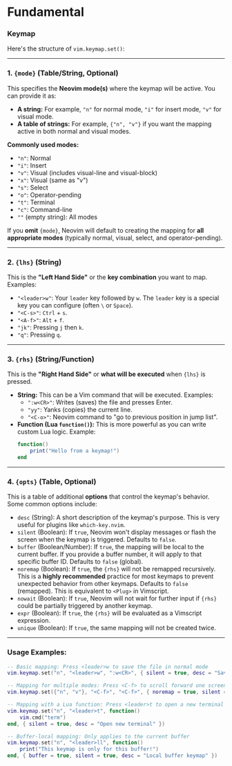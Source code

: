 # Fundamental


### Keymap 


Here's the structure of `vim.keymap.set()`:

---

### **1. `{mode}` (Table/String, Optional)**

This specifies the **Neovim mode(s)** where the keymap will be active. You can provide it as:

* **A string:** For example, `"n"` for normal mode, `"i"` for insert mode, `"v"` for visual mode.
* **A table of strings:** For example, `{"n", "v"}` if you want the mapping active in both normal and visual modes.

**Commonly used modes:**

* `"n"`: Normal
* `"i"`: Insert
* `"v"`: Visual (includes visual-line and visual-block)
* `"x"`: Visual (same as "v")
* `"s"`: Select
* `"o"`: Operator-pending
* `"t"`: Terminal
* `"c"`: Command-line
* `""` (empty string): All modes

If you **omit** `{mode}`, Neovim will default to creating the mapping for **all appropriate modes** (typically normal, visual, select, and operator-pending).

---

### **2. `{lhs}` (String)**

This is the **"Left Hand Side"** or the **key combination** you want to map. Examples:

* `"<leader>w"`: Your `leader` key followed by `w`. The `leader` key is a special key you can configure (often `\` or `Space`).
* `"<C-s>"`: `Ctrl` + `s`.
* `"<A-f>"`: `Alt` + `f`.
* `"jk"`: Pressing `j` then `k`.
* `"q"`: Pressing `q`.

---

### **3. `{rhs}` (String/Function)**

This is the **"Right Hand Side"** or **what will be executed** when `{lhs}` is pressed.

* **String:** This can be a Vim command that will be executed. Examples:
    * `":w<CR>"`: Writes (saves) the file and presses Enter.
    * `"yy"`: Yanks (copies) the current line.
    * `"<C-o>"`: Neovim command to "go to previous position in jump list".
* **Function (Lua `function()`):** This is more powerful as you can write custom Lua logic. Example:
    ```lua
    function()
        print("Hello from a keymap!")
    end
    ```

---

### **4. `{opts}` (Table, Optional)**

This is a table of additional **options** that control the keymap's behavior. Some common options include:

* `desc` (String): A short description of the keymap's purpose. This is very useful for plugins like `which-key.nvim`.
* `silent` (Boolean): If `true`, Neovim won't display messages or flash the screen when the keymap is triggered. Defaults to `false`.
* `buffer` (Boolean/Number): If `true`, the mapping will be local to the current buffer. If you provide a buffer number, it will apply to that specific buffer ID. Defaults to `false` (global).
* `noremap` (Boolean): If `true`, the `{rhs}` will not be remapped recursively. This is a **highly recommended** practice for most keymaps to prevent unexpected behavior from other keymaps. Defaults to `false` (remapped). This is equivalent to `<Plug>` in Vimscript.
* `nowait` (Boolean): If `true`, Neovim will not wait for further input if `{rhs}` could be partially triggered by another keymap.
* `expr` (Boolean): If `true`, the `{rhs}` will be evaluated as a Vimscript expression.
* `unique` (Boolean): If `true`, the same mapping will not be created twice.

---

### **Usage Examples:**

```lua
-- Basic mapping: Press <leader>w to save the file in normal mode
vim.keymap.set("n", "<leader>w", ":w<CR>", { silent = true, desc = "Save current file" })

-- Mapping for multiple modes: Press <C-f> to scroll forward one screen
vim.keymap.set({"n", "v"}, "<C-f>", "<C-f>", { noremap = true, silent = true, desc = "Scroll half page forward" })

-- Mapping with a Lua function: Press <leader>t to open a new terminal
vim.keymap.set("n", "<leader>t", function()
    vim.cmd("term")
end, { silent = true, desc = "Open new terminal" })

-- Buffer-local mapping: Only applies to the current buffer
vim.keymap.set("n", "<leader>ll", function()
    print("This keymap is only for this buffer!")
end, { buffer = true, silent = true, desc = "Local buffer keymap" })
```

